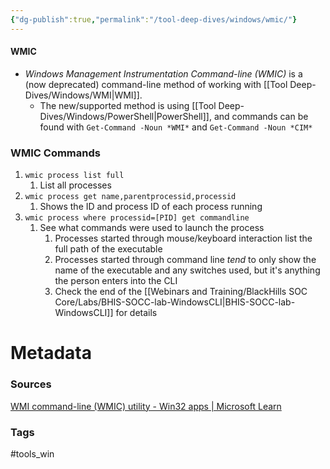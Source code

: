 ```yaml
---
{"dg-publish":true,"permalink":"/tool-deep-dives/windows/wmic/"}
---
```


#### WMIC
- *Windows Management Instrumentation Command-line (WMIC)* is a (now deprecated) command-line method of working with [[Tool Deep-Dives/Windows/WMI\|WMI]].
	- The new/supported method is using [[Tool Deep-Dives/Windows/PowerShell\|PowerShell]], and commands can be found with `Get-Command -Noun *WMI*` and `Get-Command -Noun *CIM*`

### WMIC Commands
1. `wmic process list full`
	1. List all processes
2. `wmic process get name,parentprocessid,processid`
	1. Shows the ID and process ID of each process running
3. `wmic process where processid=[PID] get commandline`
	1. See what commands were used to launch the process
		1. Processes started through mouse/keyboard interaction list the full path of the executable
		2. Processes started through command line *tend* to only show the name of the executable and any switches used, but it's anything the person enters into the CLI
		3. Check the end of the [[Webinars and Training/BlackHills SOC Core/Labs/BHIS-SOCC-lab-WindowsCLI\|BHIS-SOCC-lab-WindowsCLI]] for details





# Metadata

### Sources
[WMI command-line (WMIC) utility - Win32 apps | Microsoft Learn](https://learn.microsoft.com/en-us/windows/win32/wmisdk/wmic)
### Tags
#tools_win 